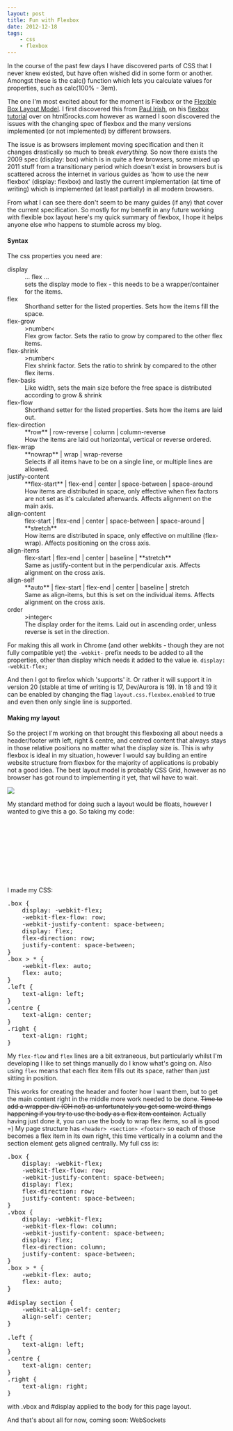 ```yaml
---
layout: post
title: Fun with Flexbox
date: 2012-12-18
tags:
    - css
    - flexbox
---
```


In the course of the past few days I have discovered parts of CSS that I never knew existed, but have often wished did in some form or another. Amongst these is the calc() function which lets you calculate values for properties, such as calc(100% - 3em).

The one I'm most excited about for the moment is Flexbox or the [Flexible Box Layout Model](http://dev.w3.org/csswg/css3-flexbox/). I first discovered this from [Paul Irish](https://twitter.com/paul_irish), on his [flexbox tutorial](http://www.html5rocks.com/en/tutorials/flexbox/quick/) over on html5rocks.com however as warned I soon discovered the issues with the changing spec of flexbox and the many versions implemented (or not implemented) by different browsers.

The issue is as browsers implement moving specification and then it changes drastically so much to break *everything*. So now there exists the 2009 spec (display: box) which is in quite a few browsers, some mixed up 2011 stuff from a transitionary period which doesn't exist in browsers but is scattered across the internet in various guides as 'how to use the new flexbox' (display: flexbox) and lastly the current implementation (at time of writing) which is implemented (at least partially) in all modern browsers.
<!--more-->
From what I can see there don't seem to be many guides (if any) that cover the current specification. So mostly for my benefit in any future working with flexible box layout here's my quick summary of flexbox, I hope it helps anyone else who happens to stumble across my blog.

#### Syntax

The css properties you need are:

<dl>

<dt>display</dt>

<dd>… flex …</dd>

<dd>sets the display mode to flex - this needs to be a wrapper/container for the items.</dd>

<dt>flex</dt>

<dd><flex-grow> <flex-shrink> <flex-basis></dd>

<dd>Shorthand setter for the listed properties. Sets how the items fill the space.</dd>

<dt>flex-grow</dt>

<dd>>number<</dd>

<dd>Flex grow factor. Sets the ratio to grow by compared to the other flex items.</dd>

<dt>flex-shrink</dt>

<dd>>number<</dd>

<dd>Flex shrink factor. Sets the ratio to shrink by compared to the other flex items.</dd>

<dt>flex-basis</dt>

<dd><width></dd>

<dd>Like width, sets the main size before the free space is distributed according to grow & shrink</dd>

<dt>flex-flow</dt>

<dd><flex-direction> <flex-wrap></dd>

<dd>Shorthand setter for the listed properties. Sets how the items are laid out.</dd>

<dt>flex-direction</dt>

<dd>**row** | row-reverse | column | column-reverse</dd>

<dd>How the items are laid out horizontal, vertical or reverse ordered.</dd>

<dt>flex-wrap</dt>

<dd>**nowrap** | wrap | wrap-reverse</dd>

<dd>Selects if all items have to be on a single line, or multiple lines are allowed.</dd>

<dt>justify-content</dt>

<dd>**flex-start** | flex-end | center | space-between | space-around</dd>

<dd>How items are distributed in space, only effective when flex factors are not set as it's calculated afterwards. Affects alignment on the main axis.</dd>

<dt>align-content</dt>

<dd>flex-start | flex-end | center | space-between | space-around | **stretch**</dd>

<dd>How items are distributed in space, only effective on multiline (flex-wrap). Affects positioning on the cross axis.</dd>

<dt>align-items</dt>

<dd>flex-start | flex-end | center | baseline | **stretch**</dd>

<dd>Same as justify-content but in the perpendicular axis. Affects alignment on the cross axis.</dd>

<dt>align-self</dt>

<dd>**auto** | flex-start | flex-end | center | baseline | stretch</dd>

<dd>Same as align-items, but this is set on the individual items. Affects alignment on the cross axis.</dd>

<dt>order</dt>

<dd>>integer<</dd>

<dd>The display order for the items. Laid out in ascending order, unless reverse is set in the direction.</dd>

</dl>

For making this all work in Chrome (and other webkits - though they are not fully compatible yet) the `-webkit-` prefix needs to be added to all the properties, other than display which needs it added to the value ie. `display: -webkit-flex;`

And then I got to firefox which 'supports' it. Or rather it will support it in version 20 (stable at time of writing is 17, Dev/Aurora is 19). In 18 and 19 it can be enabled by changing the flag `layout.css.flexbox.enabled` to true and even then only single line is supported.

#### Making my layout

So the project I'm working on that brought this flexboxing all about needs a header/footer with left, right & centre, and centred content that always stays in those relative positions no matter what the display size is. This is why flexbox is ideal in my situation, however I would say building an entire website structure from flexbox for the majority of applications is probably not a good idea. The best layout model is probably CSS Grid, however as no browser has got round to implementing it yet, that wil have to wait.

![](https://38.media.tumblr.com/9347825c08596eda0b1dceb785a9222d/tumblr_inline_mf8dqtMv0f1rnzreh.png)

My standard method for doing such a layout would be floats, however I wanted to give this a go. So taking my code:

<pre class="brush: html"><header class="box">
<div class="left">
<div class="centre">
<div class="right">
</header>
</pre>

I made my CSS:

<pre class="brush: css">.box {
    display: -webkit-flex;
    -webkit-flex-flow: row;
    -webkit-justify-content: space-between;
    display: flex;
    flex-direction: row;
    justify-content: space-between;
}
.box > * {
    -webkit-flex: auto;
    flex: auto;
}
.left {
    text-align: left;
}
.centre {
    text-align: center;
}
.right {
    text-align: right;
}
</pre>

My `flex-flow` and `flex` lines are a bit extraneous, but particularly whilst I'm developing I like to set things manually do I know what's going on. Also using `flex` means that each flex item fills out its space, rather than just sitting in position.

This works for creating the header and footer how I want them, but to get the main content right in the middle more work needed to be done. ~~Time to add a wrapper div (OH no!) as unfortunately you get some weird things happening if you try to use the body as a flex item container.~~ Actually having just done it, you can use the body to wrap flex items, so all is good =) My page structure has `<header> <section> <footer>` so each of those becomes a flex item in its own right, this time vertically in a column and the section element gets aligned centrally. My full css is:

<pre class="brush: css">.box {
    display: -webkit-flex;
    -webkit-flex-flow: row;
    -webkit-justify-content: space-between;
    display: flex;
    flex-direction: row;
    justify-content: space-between;
}
.vbox {
    display: -webkit-flex;
    -webkit-flex-flow: column;
    -webkit-justify-content: space-between;
    display: flex;
    flex-direction: column;
    justify-content: space-between;
}
.box > * {
    -webkit-flex: auto;
    flex: auto;
}

#display section {
    -webkit-align-self: center;
    align-self: center;
}

.left {
    text-align: left;
}
.centre {
    text-align: center;
}
.right {
    text-align: right;
}
</pre>

with .vbox and #display applied to the body for this page layout.

And that's about all for now, coming soon: WebSockets
